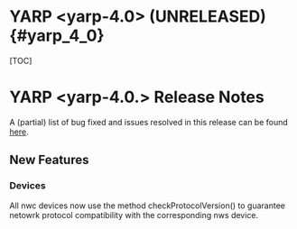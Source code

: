 YARP <yarp-4.0> (UNRELEASED)                                         {#yarp_4_0}
============================

[TOC]

YARP <yarp-4.0.> Release Notes
=============================


A (partial) list of bug fixed and issues resolved in this release can be found
[here](https://github.com/robotology/yarp/issues?q=label%3A%22Fixed+in%3A+YARP+yarp-3.12%22).

New Features
----------------

### Devices

All nwc devices now use the method checkProtocolVersion() to guarantee netowrk protocol 
compatibility with the corresponding nws device.

